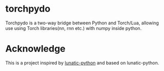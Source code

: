# torchpydo

Torchpydo is a two-way bridge between Python and Torch/Lua, allowing use using Torch libraries(nn, rnn etc.) with numpy inside python.

# Acknowledge
This is a project inspired by [lunatic-python](https://github.com/bastibe/lunatic-python) and based on lunatic-python.